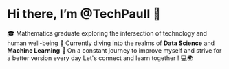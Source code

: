 #  Hi there, I’m @TechPaull 👋
🎓 Mathematics graduate exploring the intersection of technology and human well-being
🍳 Currently diving into the realms of **Data Science** and **Machine Learning**
🚀 On a constant journey to improve myself and strive for a better version every day
Let's connect and learn together ! 💻🌍

<!---
TechPaull/TechPaull is a ✨ special ✨ repository because its `README.md` (this file) appears on your GitHub profile.
You can click the Preview link to take a look at your changes.
--->
